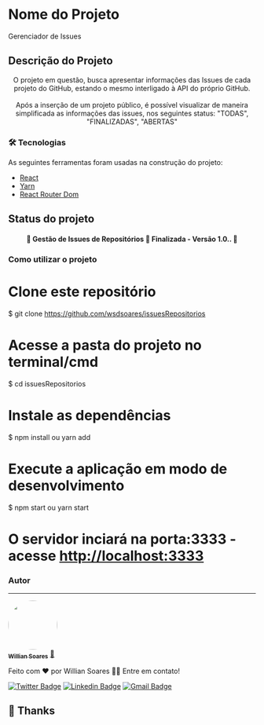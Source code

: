 # Nome do Projeto

Gerenciador de Issues

## Descrição do Projeto

<p align="center">O projeto em questão, busca apresentar informações das Issues de cada projeto do GitHub, estando o mesmo interligado à API do próprio GitHub.<br/> <br/> Após a inserção de um projeto público, é possível visualizar de maneira simplificada as informações das issues, nos seguintes status: "TODAS", "FINALIZADAS", "ABERTAS" </p>

### 🛠 Tecnologias

As seguintes ferramentas foram usadas na construção do projeto:

- [React](https://pt-br.reactjs.org/)
- [Yarn](https://yarnpkg.com)
- [React Router Dom](https://v5.reactrouter.com/web/guides/quick-start)

## Status do projeto

<h4 align="center"> 
	🚧  Gestão de Issues de Repositórios 🚀 Finalizada - Versão 1.0..  🚧
</h4>

### Como utilizar o projeto

# Clone este repositório

$ git clone <https://github.com/wsdsoares/issuesRepositorios>

# Acesse a pasta do projeto no terminal/cmd

$ cd issuesRepositorios

# Instale as dependências

$ npm install ou yarn add

# Execute a aplicação em modo de desenvolvimento

$ npm start ou yarn start

# O servidor inciará na porta:3333 - acesse <http://localhost:3333>

### Autor

---

<a href="https://www.linkedin.com/in/wsd-williansoares/">
 <img style="border-radius: 50%;" src="https://media-exp1.licdn.com/dms/image/C4E03AQGGEgb7s1KyGw/profile-displayphoto-shrink_800_800/0/1587343889132?e=1653523200&v=beta&t=EmRlUaT2j9oURIeiNok8ZqGO7IQol22kfp_wpDBFyDY4" width="100px;" alt=""/>
 <br />
 <sub><b>Willian Soares</b></sub></a> <a href="https://www.linkedin.com/in/wsd-williansoares/" title="Linkedin">🚀</a>

Feito com ❤️ por Willian Soares 👋🏽 Entre em contato!

[![Twitter Badge](https://img.shields.io/badge/-@tgmarinho-1ca0f1?style=flat-square&labelColor=1ca0f1&logo=twitter&logoColor=white&link=https://twitter.com/wsdsoares)](https://twitter.com/wsdsoares) [![Linkedin Badge](https://img.shields.io/badge/-Thiago-blue?style=flat-square&logo=Linkedin&logoColor=white&link=https://www.linkedin.com/in/wsd-williansoares/)](https://www.linkedin.com/in/wsd-williansoares/)
[![Gmail Badge](https://img.shields.io/badge/-tgmarinho@gmail.com-c14438?style=flat-square&logo=Gmail&logoColor=white&link=mailto:wilhaods@gmail.com)](mailto:wilhaods@gmail.com)

## 💜 Thanks
